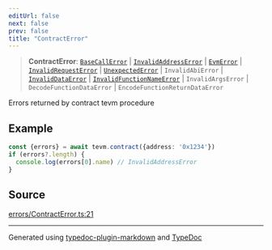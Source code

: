 ```yaml
---
editUrl: false
next: false
prev: false
title: "ContractError"
---
```


> **ContractError**: [`BaseCallError`](/generated/type-aliases/basecallerror/) \| [`InvalidAddressError`](/generated/type-aliases/invalidaddresserror/) \| [`EvmError`](/generated/type-aliases/evmerror/) \| [`InvalidRequestError`](/generated/type-aliases/invalidrequesterror/) \| [`UnexpectedError`](/generated/type-aliases/unexpectederror/) \| `InvalidAbiError` \| [`InvalidDataError`](/generated/type-aliases/invaliddataerror/) \| [`InvalidFunctionNameError`](/generated/type-aliases/invalidfunctionnameerror/) \| `InvalidArgsError` \| `DecodeFunctionDataError` \| `EncodeFunctionReturnDataError`

Errors returned by contract tevm procedure

## Example

```ts
const {errors} = await tevm.contract({address: '0x1234'})
if (errors?.length) {
  console.log(errors[0].name) // InvalidAddressError
}
```

## Source

[errors/ContractError.ts:21](https://github.com/evmts/tevm-monorepo/blob/main/vm/api/src/errors/ContractError.ts#L21)

***
Generated using [typedoc-plugin-markdown](https://www.npmjs.com/package/typedoc-plugin-markdown) and [TypeDoc](https://typedoc.org/)
